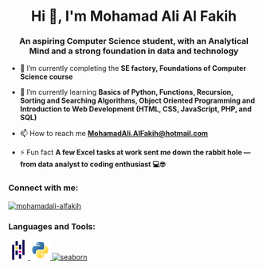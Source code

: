 <h1 align="center">Hi 👋, I'm Mohamad Ali Al Fakih</h1>
<h3 align="center">An aspiring Computer Science student,
  with an Analytical Mind and a strong foundation in data and technology</h3>

- 🔭 I’m currently completing the **SE factory, Foundations of Computer Science course**

- 🌱 I’m currently learning **Basics of Python, Functions, Recursion, Sorting and Searching Algorithms, Object Oriented Programming and Introduction to Web Development (HTML, CSS, JavaScript, PHP, and SQL)**

- 📫 How to reach me **MohamadAli.AlFakih@hotmail.com**

- ⚡ Fun fact **A few Excel tasks at work sent me down the rabbit hole — from data analyst to coding enthusiast 💻🤓**

<h3 align="left">Connect with me:</h3>
<p align="left">
<a href="https://linkedin.com/in/mohamadali-alfakih" target="blank"><img align="center" src="https://raw.githubusercontent.com/rahuldkjain/github-profile-readme-generator/master/src/images/icons/Social/linked-in-alt.svg" alt="mohamadali-alfakih" height="30" width="40" /></a>
</p>

<h3 align="left">Languages and Tools:</h3>
<p align="left"> <a href="https://pandas.pydata.org/" target="_blank" rel="noreferrer"> <img src="https://raw.githubusercontent.com/devicons/devicon/2ae2a900d2f041da66e950e4d48052658d850630/icons/pandas/pandas-original.svg" alt="pandas" width="40" height="40"/> </a> <a href="https://www.python.org" target="_blank" rel="noreferrer"> <img src="https://raw.githubusercontent.com/devicons/devicon/master/icons/python/python-original.svg" alt="python" width="40" height="40"/> </a> <a href="https://seaborn.pydata.org/" target="_blank" rel="noreferrer"> <img src="https://seaborn.pydata.org/_images/logo-mark-lightbg.svg" alt="seaborn" width="40" height="40"/> </a> </p>
